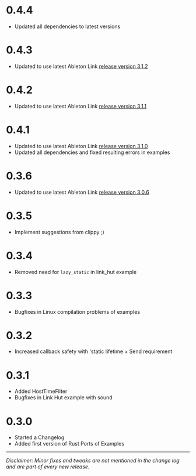 # 0.4.4

- Updated all dependencies to latest versions

# 0.4.3

- Updated to use latest Ableton Link [release version 3.1.2](https://github.com/Ableton/link/releases/tag/Link-3.1.2)

# 0.4.2

- Updated to use latest Ableton Link [release version 3.1.1](https://github.com/Ableton/link/releases/tag/Link-3.1.1)

# 0.4.1

- Updated to use latest Ableton Link [release version 3.1.0](https://github.com/Ableton/link/releases/tag/Link-3.1.0)
- Updated all dependencies and fixed resulting errors in examples

# 0.3.6

- Updated to use latest Ableton Link [release version 3.0.6](https://github.com/Ableton/link/releases/tag/Link-3.0.6)

# 0.3.5

- Implement suggestions from clippy ;)

# 0.3.4

- Removed need for `lazy_static` in link_hut example

# 0.3.3

- Bugfixes in Linux compilation problems of examples

# 0.3.2

- Increased callback safety with 'static lifetime + Send requirement

# 0.3.1

- Added HostTimeFilter
- Bugfixes in Link Hut example with sound

# 0.3.0

- Started a Changelog
- Added first version of Rust Ports of Examples

---

_Disclaimer: Minor fixes and tweaks are not mentioned in the change log and are part of every new release._

